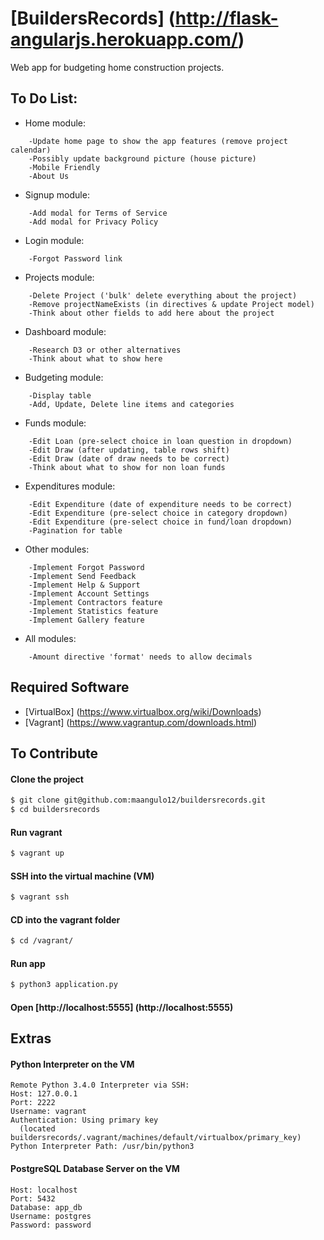 # [BuildersRecords] (http://flask-angularjs.herokuapp.com/)

Web app for budgeting home construction projects.

## To Do List:

+ Home module:
```
    -Update home page to show the app features (remove project calendar)
    -Possibly update background picture (house picture)
    -Mobile Friendly
    -About Us
```

+ Signup module:
```
    -Add modal for Terms of Service
    -Add modal for Privacy Policy
```

+ Login module:
```
    -Forgot Password link
```

+ Projects module:
```
    -Delete Project ('bulk' delete everything about the project)
    -Remove projectNameExists (in directives & update Project model)
    -Think about other fields to add here about the project
```

+ Dashboard module:
```
    -Research D3 or other alternatives
    -Think about what to show here
```

+ Budgeting module:
```
    -Display table
    -Add, Update, Delete line items and categories
```

+ Funds module:
```
    -Edit Loan (pre-select choice in loan question in dropdown)
    -Edit Draw (after updating, table rows shift)
    -Edit Draw (date of draw needs to be correct)
    -Think about what to show for non loan funds
```

+ Expenditures module:
```
    -Edit Expenditure (date of expenditure needs to be correct)
    -Edit Expenditure (pre-select choice in category dropdown)
    -Edit Expenditure (pre-select choice in fund/loan dropdown)
    -Pagination for table
```

+ Other modules:
```
    -Implement Forgot Password
    -Implement Send Feedback
    -Implement Help & Support
    -Implement Account Settings
    -Implement Contractors feature
    -Implement Statistics feature
    -Implement Gallery feature
```

+ All modules:
```
    -Amount directive 'format' needs to allow decimals
```

## Required Software

+ [VirtualBox] (https://www.virtualbox.org/wiki/Downloads)
+ [Vagrant] (https://www.vagrantup.com/downloads.html)

## To Contribute

#### Clone the project
>
```bash
$ git clone git@github.com:maangulo12/buildersrecords.git
$ cd buildersrecords
```

#### Run vagrant
>
```bash
$ vagrant up    
```

#### SSH into the virtual machine (VM)
>
```bash
$ vagrant ssh
```

#### CD into the vagrant folder
>
```bash
$ cd /vagrant/
```

#### Run app
>
```bash
$ python3 application.py    
```

#### Open [http://localhost:5555] (http://localhost:5555)

## Extras

#### Python Interpreter on the VM
```
Remote Python 3.4.0 Interpreter via SSH:
Host: 127.0.0.1
Port: 2222
Username: vagrant
Authentication: Using primary key
  (located buildersrecords/.vagrant/machines/default/virtualbox/primary_key)
Python Interpreter Path: /usr/bin/python3
```

#### PostgreSQL Database Server on the VM
```
Host: localhost
Port: 5432
Database: app_db
Username: postgres
Password: password
```
